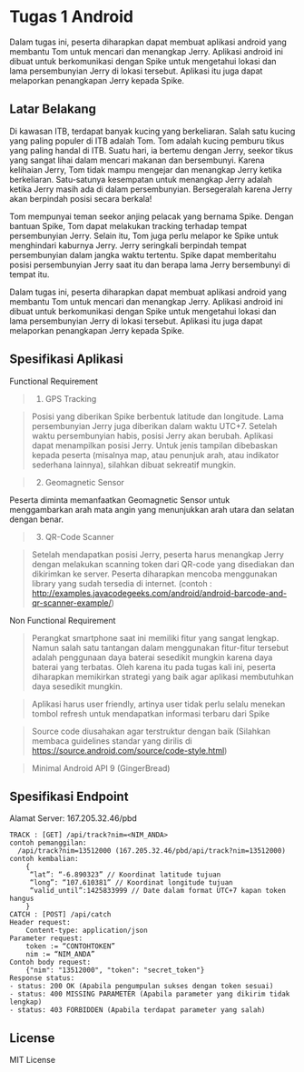 # Tugas 1 Android

Dalam tugas ini, peserta diharapkan dapat membuat aplikasi android yang membantu Tom untuk mencari dan menangkap Jerry. Aplikasi android ini dibuat untuk berkomunikasi dengan Spike untuk mengetahui lokasi dan lama persembunyian Jerry di lokasi tersebut. Aplikasi itu juga dapat melaporkan penangkapan Jerry kepada Spike.

## Latar Belakang
Di kawasan ITB, terdapat banyak kucing yang berkeliaran. Salah satu kucing yang paling populer di ITB adalah Tom. Tom adalah kucing pemburu tikus yang paling handal di ITB. 
Suatu hari, ia bertemu dengan Jerry, seekor tikus yang sangat lihai dalam mencari makanan dan bersembunyi. Karena kelihaian Jerry, Tom tidak mampu mengejar dan menangkap Jerry ketika
berkeliaran. Satu-satunya kesempatan untuk menangkap Jerry adalah ketika Jerry masih ada di dalam persembunyian. Bersegeralah karena Jerry akan berpindah posisi secara berkala!

Tom mempunyai teman seekor anjing pelacak yang bernama Spike. Dengan bantuan Spike, Tom dapat melakukan tracking terhadap tempat persembunyian Jerry. Selain itu, Tom juga perlu melapor ke Spike untuk menghindari kaburnya Jerry. Jerry seringkali berpindah tempat persembunyian dalam jangka waktu tertentu. Spike dapat memberitahu posisi persembunyian
Jerry saat itu dan berapa lama Jerry bersembunyi di tempat itu.

Dalam tugas ini, peserta diharapkan dapat membuat aplikasi android yang membantu Tom untuk mencari dan menangkap Jerry. Aplikasi android ini dibuat untuk berkomunikasi dengan Spike untuk mengetahui lokasi dan lama persembunyian Jerry di lokasi tersebut. Aplikasi itu juga dapat melaporkan penangkapan Jerry kepada Spike.
## Spesifikasi Aplikasi
Functional Requirement

> 1. GPS Tracking

> Posisi yang diberikan Spike berbentuk latitude dan longitude. Lama persembunyian Jerry juga diberikan dalam waktu UTC+7. Setelah waktu persembunyian habis, posisi Jerry akan berubah.
	Aplikasi dapat menampilkan posisi Jerry. Untuk jenis tampilan dibebaskan kepada peserta (misalnya map, atau penunjuk arah, atau indikator sederhana lainnya), silahkan dibuat sekreatif mungkin.

>2. Geomagnetic Sensor
>	
 Peserta diminta memanfaatkan Geomagnetic Sensor untuk menggambarkan arah mata angin yang menunjukkan arah utara dan selatan dengan benar.
>3. QR-Code Scanner

>	Setelah mendapatkan posisi Jerry, peserta harus menangkap Jerry dengan melakukan scanning token dari QR-code yang disediakan dan dikirimkan ke server. Peserta diharapkan mencoba menggunakan library yang sudah tersedia di internet.
	(contoh : http://examples.javacodegeeks.com/android/android-barcode-and-qr-scanner-example/)

Non Functional Requirement
> Perangkat smartphone saat ini memiliki fitur yang sangat lengkap. Namun salah satu tantangan dalam menggunakan fitur-fitur tersebut adalah penggunaan daya baterai sesedikit mungkin karena daya baterai yang terbatas. 
  Oleh karena itu pada tugas kali ini, peserta diharapkan memikirkan strategi yang baik agar aplikasi membutuhkan daya sesedikit mungkin.
  
> Aplikasi harus user friendly, artinya user tidak perlu selalu menekan tombol refresh untuk mendapatkan informasi terbaru dari Spike

> Source code diusahakan agar terstruktur dengan baik (Silahkan membaca guidelines standar yang dirilis di https://source.android.com/source/code-style.html)

> Minimal Android API 9 (GingerBread)

## Spesifikasi Endpoint

Alamat Server: 167.205.32.46/pbd

	TRACK : [GET] /api/track?nim=<NIM_ANDA>
	contoh pemanggilan:
	  /api/track?nim=13512000 (167.205.32.46/pbd/api/track?nim=13512000)
	contoh kembalian:
		{
		 “lat”: “-6.890323” // Koordinat latitude tujuan
		 “long”: “107.610381” // Koordinat longitude tujuan
		 “valid_until”:1425833999 // Date dalam format UTC+7 kapan token hangus
		}
	CATCH : [POST] /api/catch
	Header request:
		Content-type: application/json
	Parameter request:
		token := “CONTOHTOKEN”
		nim := “NIM_ANDA”
	Contoh body request:
		{"nim": "13512000", "token": "secret_token"}
	Response status:
	- status: 200 OK (Apabila pengumpulan sukses dengan token sesuai)
	- status: 400 MISSING PARAMETER (Apabila parameter yang dikirim tidak lengkap)
	- status: 403 FORBIDDEN (Apabila terdapat parameter yang salah)
## License

MIT License
